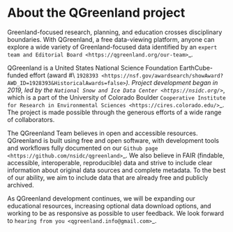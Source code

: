 About the QGreenland project
============================

Greenland-focused research, planning, and education crosses disciplinary
boundaries. With QGreenland, a free data-viewing platform, anyone can explore a
wide variety of Greenland-focused data identified by an `expert team and
Editorial Board <https://qgreenland.org/our-team>`_.

QGreenland is a United States National Science Foundation EarthCube-funded
effort (award #\ `1928393
<https://nsf.gov/awardsearch/showAward?AWD_ID=1928393&HistoricalAwards=false>`_).
Project development began in 2019, led by the `National
Snow and Ice Data Center <https://nsidc.org/>`_, which is a part of the
University of Colorado Boulder `Cooperative Institute for Research in
Environmental Sciences <https://cires.colorado.edu/>`_. The project is made
possible through the generous efforts of a wide range of collaborators.

The QGreenland Team believes in open and accessible resources. QGreenland is
built using free and open software, with development tools and workflows fully
documented on our `Github page <https://github.com/nsidc/qgreenland>`_. We also
believe in FAIR (findable, accessible, interoperable, reproducible) data and
strive to include clear information about original data sources and complete
metadata. To the best of our ability, we aim to include data that are already
free and publicly archived.

As QGreenland development continues, we will be expanding our educational
resources, increasing optional data download options, and working to be as
responsive as possible to user feedback. We look forward to `hearing from you
<qgreenland.info@gmail.com>`_.
